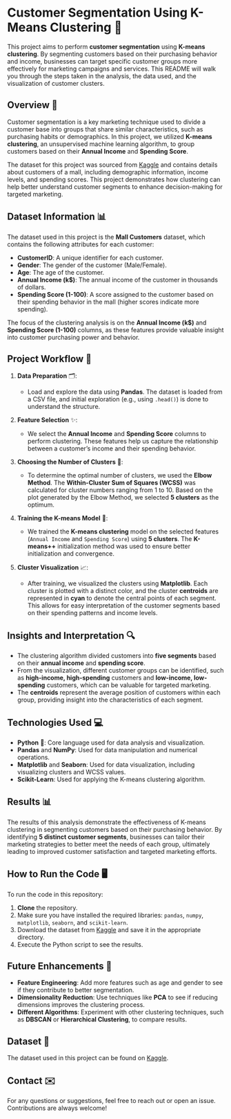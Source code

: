 # Customer Segmentation Using K-Means Clustering 🚀

This project aims to perform **customer segmentation** using **K-means clustering**. By segmenting customers based on their purchasing behavior and income, businesses can target specific customer groups more effectively for marketing campaigns and services. This README will walk you through the steps taken in the analysis, the data used, and the visualization of customer clusters.

## Overview 📝

Customer segmentation is a key marketing technique used to divide a customer base into groups that share similar characteristics, such as purchasing habits or demographics. In this project, we utilized **K-means clustering**, an unsupervised machine learning algorithm, to group customers based on their **Annual Income** and **Spending Score**.

The dataset for this project was sourced from [Kaggle](https://www.kaggle.com/datasets/shwetabh123/mall-customers) and contains details about customers of a mall, including demographic information, income levels, and spending scores. This project demonstrates how clustering can help better understand customer segments to enhance decision-making for targeted marketing.

## Dataset Information 📊

The dataset used in this project is the **Mall Customers** dataset, which contains the following attributes for each customer:

- **CustomerID**: A unique identifier for each customer.
- **Gender**: The gender of the customer (Male/Female).
- **Age**: The age of the customer.
- **Annual Income (k$)**: The annual income of the customer in thousands of dollars.
- **Spending Score (1-100)**: A score assigned to the customer based on their spending behavior in the mall (higher scores indicate more spending).

The focus of the clustering analysis is on the **Annual Income (k$)** and **Spending Score (1-100)** columns, as these features provide valuable insight into customer purchasing power and behavior.

## Project Workflow 🔄

1. **Data Preparation** 🗂️:

   - Load and explore the data using **Pandas**. The dataset is loaded from a CSV file, and initial exploration (e.g., using `.head()`) is done to understand the structure.

2. **Feature Selection** ✨:

   - We select the **Annual Income** and **Spending Score** columns to perform clustering. These features help us capture the relationship between a customer’s income and their spending behavior.

3. **Choosing the Number of Clusters** 🔢:

   - To determine the optimal number of clusters, we used the **Elbow Method**. The **Within-Cluster Sum of Squares (WCSS)** was calculated for cluster numbers ranging from 1 to 10. Based on the plot generated by the Elbow Method, we selected **5 clusters** as the optimum.

4. **Training the K-means Model** 🤖:

   - We trained the **K-means clustering** model on the selected features (`Annual Income` and `Spending Score`) using **5 clusters**. The **K-means++** initialization method was used to ensure better initialization and convergence.

5. **Cluster Visualization** 📈:

   - After training, we visualized the clusters using **Matplotlib**. Each cluster is plotted with a distinct color, and the cluster **centroids** are represented in **cyan** to denote the central points of each segment. This allows for easy interpretation of the customer segments based on their spending patterns and income levels.

## Insights and Interpretation 🔍

- The clustering algorithm divided customers into **five segments** based on their **annual income** and **spending score**.
- From the visualization, different customer groups can be identified, such as **high-income, high-spending** customers and **low-income, low-spending** customers, which can be valuable for targeted marketing.
- The **centroids** represent the average position of customers within each group, providing insight into the characteristics of each segment.

## Technologies Used 💻

- **Python** 🐍: Core language used for data analysis and visualization.
- **Pandas** and **NumPy**: Used for data manipulation and numerical operations.
- **Matplotlib** and **Seaborn**: Used for data visualization, including visualizing clusters and WCSS values.
- **Scikit-Learn**: Used for applying the K-means clustering algorithm.

## Results 📊

The results of this analysis demonstrate the effectiveness of K-means clustering in segmenting customers based on their purchasing behavior. By identifying **5 distinct customer segments**, businesses can tailor their marketing strategies to better meet the needs of each group, ultimately leading to improved customer satisfaction and targeted marketing efforts.

## How to Run the Code 🖥️

To run the code in this repository:

1. **Clone** the repository.
2. Make sure you have installed the required libraries: `pandas`, `numpy`, `matplotlib`, `seaborn`, and `scikit-learn`.
3. Download the dataset from [Kaggle](https://www.kaggle.com/datasets/shwetabh123/mall-customers) and save it in the appropriate directory.
4. Execute the Python script to see the results.

## Future Enhancements 🚀

- **Feature Engineering**: Add more features such as age and gender to see if they contribute to better segmentation.
- **Dimensionality Reduction**: Use techniques like **PCA** to see if reducing dimensions improves the clustering process.
- **Different Algorithms**: Experiment with other clustering techniques, such as **DBSCAN** or **Hierarchical Clustering**, to compare results.

## Dataset 📂

The dataset used in this project can be found on [Kaggle](https://www.kaggle.com/datasets/shwetabh123/mall-customers).

## Contact ✉️

For any questions or suggestions, feel free to reach out or open an issue. Contributions are always welcome!


